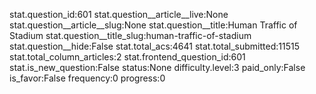 stat.question_id:601
stat.question__article__live:None
stat.question__article__slug:None
stat.question__title:Human Traffic of Stadium
stat.question__title_slug:human-traffic-of-stadium
stat.question__hide:False
stat.total_acs:4641
stat.total_submitted:11515
stat.total_column_articles:2
stat.frontend_question_id:601
stat.is_new_question:False
status:None
difficulty.level:3
paid_only:False
is_favor:False
frequency:0
progress:0
